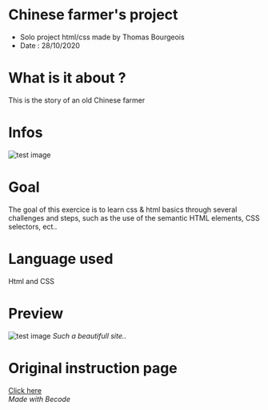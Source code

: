 # Chinese farmer's project
- Solo project html/css made by Thomas Bourgeois
- Date : 28/10/2020

# What is it about ?
This is the story of an old Chinese farmer

# Infos
![test image](https://i.imgur.com/C4oSOW0.png)
# Goal
The goal of this exercice is to learn css & html basics through several challenges and steps, such as the use of the semantic HTML elements, CSS selectors, ect..
# Language used
Html and CSS
# Preview 
![test image](https://i.imgur.com/B3Ky9rF.png)
*Such a beautifull site..*

# Original instruction page
[Click here](https://github.com/becodeorg/bxl-hopper-1-25/tree/master/The%20Field/3.HTML%2BCSS/0.progressive_enhancement)
<br>
*Made with Becode*
